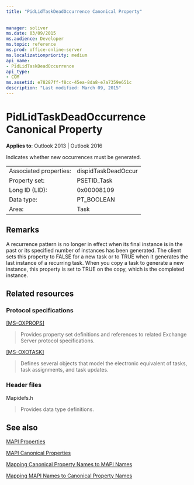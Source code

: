```yaml
---
title: "PidLidTaskDeadOccurrence Canonical Property"
 
 
manager: soliver
ms.date: 03/09/2015
ms.audience: Developer
ms.topic: reference
ms.prod: office-online-server
ms.localizationpriority: medium
api_name:
- PidLidTaskDeadOccurrence
api_type:
- COM
ms.assetid: e78287ff-f8cc-45ea-8da8-e7a7359e651c
description: "Last modified: March 09, 2015"
---
```


# PidLidTaskDeadOccurrence Canonical Property

  
  
**Applies to**: Outlook 2013 | Outlook 2016 
  
Indicates whether new occurrences must be generated.
  
|||
|:-----|:-----|
|Associated properties:  <br/> |dispidTaskDeadOccur  <br/> |
|Property set:  <br/> |PSETID_Task  <br/> |
|Long ID (LID):  <br/> |0x00008109  <br/> |
|Data type:  <br/> |PT_BOOLEAN  <br/> |
|Area:  <br/> |Task  <br/> |
   
## Remarks

A recurrence pattern is no longer in effect when its final instance is in the past or its specified number of instances has been generated. The client sets this property to FALSE for a new task or to TRUE when it generates the last instance of a recurring task. When you copy a task to generate a new instance, this property is set to TRUE on the copy, which is the completed instance.
  
## Related resources

### Protocol specifications

[[MS-OXPROPS]](https://msdn.microsoft.com/library/f6ab1613-aefe-447d-a49c-18217230b148%28Office.15%29.aspx)
  
> Provides property set definitions and references to related Exchange Server protocol specifications.
    
[[MS-OXOTASK]](https://msdn.microsoft.com/library/55600ec0-6195-4730-8436-59c7931ef27e%28Office.15%29.aspx)
  
> Defines several objects that model the electronic equivalent of tasks, task assignments, and task updates. 
    
### Header files

Mapidefs.h
  
> Provides data type definitions.
    
## See also



[MAPI Properties](mapi-properties.md)
  
[MAPI Canonical Properties](mapi-canonical-properties.md)
  
[Mapping Canonical Property Names to MAPI Names](mapping-canonical-property-names-to-mapi-names.md)
  
[Mapping MAPI Names to Canonical Property Names](mapping-mapi-names-to-canonical-property-names.md)

